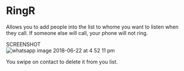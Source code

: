 # RingR
Allows you to add people into the list to whome you want to listen when they call.
If someone else will call, your phone will not ring. 

SCREENSHOT                                                                                                                                      
![whatsapp image 2018-06-22 at 4 52 11 pm](https://user-images.githubusercontent.com/29306481/41774396-38b7df56-763d-11e8-9697-8845f72b7d01.jpeg)

You swipe on contact to delete it from you list. 
